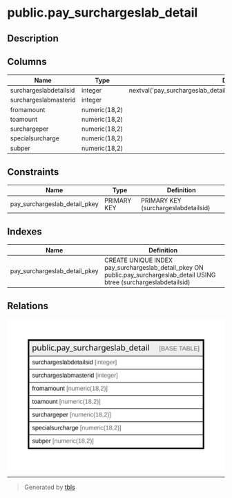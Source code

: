 # public.pay_surchargeslab_detail

## Description

## Columns

| Name | Type | Default | Nullable | Children | Parents | Comment |
| ---- | ---- | ------- | -------- | -------- | ------- | ------- |
| surchargeslabdetailsid | integer | nextval('pay_surchargeslab_detail_surchargeslabdetailsid_seq'::regclass) | false |  |  |  |
| surchargeslabmasterid | integer |  | true |  |  |  |
| fromamount | numeric(18,2) |  | true |  |  |  |
| toamount | numeric(18,2) |  | true |  |  |  |
| surchargeper | numeric(18,2) |  | true |  |  |  |
| specialsurcharge | numeric(18,2) |  | true |  |  |  |
| subper | numeric(18,2) |  | true |  |  |  |

## Constraints

| Name | Type | Definition |
| ---- | ---- | ---------- |
| pay_surchargeslab_detail_pkey | PRIMARY KEY | PRIMARY KEY (surchargeslabdetailsid) |

## Indexes

| Name | Definition |
| ---- | ---------- |
| pay_surchargeslab_detail_pkey | CREATE UNIQUE INDEX pay_surchargeslab_detail_pkey ON public.pay_surchargeslab_detail USING btree (surchargeslabdetailsid) |

## Relations

![er](public.pay_surchargeslab_detail.svg)

---

> Generated by [tbls](https://github.com/k1LoW/tbls)
